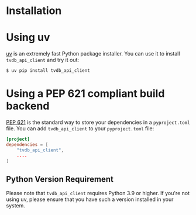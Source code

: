 # Installation

# Using uv

[uv] is an extremely fast Python package installer.
You can use it to install `tvdb_api_client` and try it out:

```console
$ uv pip install tvdb_api_client
```

# Using a PEP 621 compliant build backend

[PEP 621] is the standard way to store your dependencies in a `pyproject.toml` file.
You can add `tvdb_api_client` to your `pyproject.toml` file:

```toml
[project]
dependencies = [
    "tvdb_api_client",
    ....
]
```

## Python Version Requirement

Please note that `tvdb_api_client` requires Python 3.9 or higher. If you're not using uv,
please ensure that you have such a version installed in your system.

[uv]: https://github.com/astral-sh/uv
[PEP 621]: https://peps.python.org/pep-0621/
